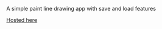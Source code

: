 A simple paint line drawing app with save and load features

[Hosted here](https://master.d29gu1qlvj8fxy.amplifyapp.com/)
